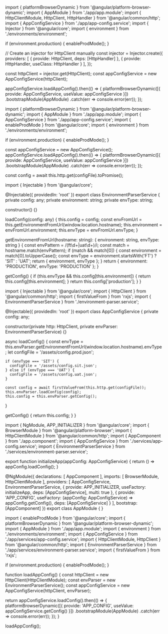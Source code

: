 import { platformBrowserDynamic } from '@angular/platform-browser-dynamic';
import { AppModule } from './app/app.module';
import { HttpClientModule, HttpClient, HttpHandler } from '@angular/common/http';
import { AppConfigService } from './app/app-config.service';
import { Injector } from '@angular/core';
import { environment } from './environments/environment';

if (environment.production) {
  enableProdMode();
}

// Create an injector for HttpClient manually
const injector = Injector.create({
  providers: [
    { provide: HttpClient, deps: [HttpHandler] },
    { provide: HttpHandler, useClass: HttpHandler }
  ],
});

const httpClient = injector.get(HttpClient);
const appConfigService = new AppConfigService(httpClient);

appConfigService.loadAppConfig().then(() => {
  platformBrowserDynamic([{ provide: AppConfigService, useValue: appConfigService }])
    .bootstrapModule(AppModule)
    .catch(err => console.error(err));
});





import { platformBrowserDynamic } from '@angular/platform-browser-dynamic';
import { AppModule } from './app/app.module';
import { AppConfigService } from './app/app-config.service';
import { enableProdMode } from '@angular/core';
import { environment } from './environments/environment';

if (environment.production) {
  enableProdMode();
}

const appConfigService = new AppConfigService();
appConfigService.loadAppConfig().then(() => {
  platformBrowserDynamic([{ provide: AppConfigService, useValue: appConfigService }])
    .bootstrapModule(AppModule)
    .catch(err => console.error(err));
});




const config = await this.http.get(configFile).toPromise();






import { Injectable } from '@angular/core';

@Injectable({
  providedIn: 'root'
})
export class EnvironmentParserService {
  private config: any;
  private environment: string;
  private envType: string;

  constructor() {}

  loadConfig(config: any) {
    this.config = config;
    const envFromUrl = this.getEnvironmentFromUrl(window.location.hostname);
    this.environment = envFromUrl.environment;
    this.envType = envFromUrl.envType;
  }

  getEnvironmentFromUrl(hostname: string): { environment: string, envType: string } {
    const envPattern = /(ft\d+|uat\d+)/i;
    const match = hostname.match(envPattern);
    if (match && match[0]) {
      const environment = match[0].toUpperCase();
      const envType = environment.startsWith('FT') ? 'SIT' : 'UAT';
      return { environment, envType };
    }
    return { environment: 'PRODUCTION', envType: 'PRODUCTION' };
  }

  getConfig() {
    if (this.envType && this.config[this.environment]) {
      return this.config[this.environment];
    }
    return this.config['production'];
  }
}







import { Injectable } from '@angular/core';
import { HttpClient } from '@angular/common/http';
import { firstValueFrom } from 'rxjs';
import { EnvironmentParserService } from './environment-parser.service';

@Injectable({
  providedIn: 'root'
})
export class AppConfigService {
  private config: any;

  constructor(private http: HttpClient, private envParser: EnvironmentParserService) {}

  async loadConfig() {
    const envType = this.envParser.getEnvironmentFromUrl(window.location.hostname).envType;
    let configFile = '/assets/config.prod.json';

    if (envType === 'SIT') {
      configFile = '/assets/config.sit.json';
    } else if (envType === 'UAT') {
      configFile = '/assets/config.uat.json';
    }

    const config = await firstValueFrom(this.http.get(configFile));
    this.envParser.loadConfig(config);
    this.config = this.envParser.getConfig();
  }

  getConfig() {
    return this.config;
  }
}







import { NgModule, APP_INITIALIZER } from '@angular/core';
import { BrowserModule } from '@angular/platform-browser';
import { HttpClientModule } from '@angular/common/http';
import { AppComponent } from './app.component';
import { AppConfigService } from './services/app-config.service';
import { EnvironmentParserService } from './services/environment-parser.service';

export function initializeApp(appConfig: AppConfigService) {
  return () => appConfig.loadConfig();
}

@NgModule({
  declarations: [
    AppComponent
  ],
  imports: [
    BrowserModule,
    HttpClientModule
  ],
  providers: [
    AppConfigService,
    EnvironmentParserService,
    {
      provide: APP_INITIALIZER,
      useFactory: initializeApp,
      deps: [AppConfigService],
      multi: true
    },
    {
      provide: 'APP_CONFIG',
      useFactory: (appConfig: AppConfigService) => appConfig.getConfig(),
      deps: [AppConfigService]
    }
  ],
  bootstrap: [AppComponent]
})
export class AppModule { }









import { enableProdMode } from '@angular/core';
import { platformBrowserDynamic } from '@angular/platform-browser-dynamic';
import { AppModule } from './app/app.module';
import { environment } from './environments/environment';
import { AppConfigService } from './app/services/app-config.service';
import { HttpClientModule, HttpClient } from '@angular/common/http';
import { EnvironmentParserService } from './app/services/environment-parser.service';
import { firstValueFrom } from 'rxjs';

if (environment.production) {
  enableProdMode();
}

function loadAppConfig() {
  const httpClient = new HttpClient(HttpClientModule);
  const envParser = new EnvironmentParserService();
  const appConfigService = new AppConfigService(httpClient, envParser);

  return appConfigService.loadConfig().then(() => {
    platformBrowserDynamic([{ provide: 'APP_CONFIG', useValue: appConfigService.getConfig() }])
      .bootstrapModule(AppModule)
      .catch(err => console.error(err));
  });
}

loadAppConfig();
